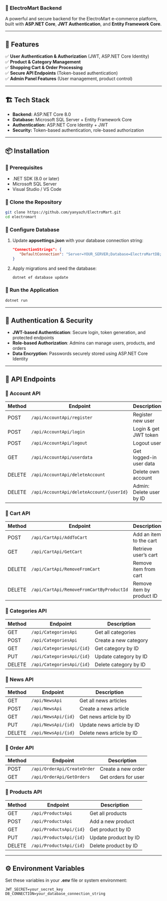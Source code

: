 ### 📌 **ElectroMart Backend**
A powerful and secure backend for the ElectroMart e-commerce platform, built with **ASP.NET Core**, **JWT Authentication**, and **Entity Framework Core**.

---

## 🚀 Features  
✅ **User Authentication & Authorization** (JWT, ASP.NET Core Identity)  
✅ **Product & Category Management**  
✅ **Shopping Cart & Order Processing**  
✅ **Secure API Endpoints** (Token-based authentication)  
✅ **Admin Panel Features** (User management, product control)  

---

## 🏗️ Tech Stack  
- **Backend:** ASP.NET Core 8.0  
- **Database:** Microsoft SQL Server + Entity Framework Core  
- **Authentication:** ASP.NET Core Identity + JWT  
- **Security:** Token-based authentication, role-based authorization  

---

## 📦 Installation  

### 🔹 Prerequisites  
- .NET SDK (8.0 or later)  
- Microsoft SQL Server  
- Visual Studio / VS Code  

### 🔹 Clone the Repository  
```bash
git clone https://github.com/yanyazh/ElectroMart.git
cd electromart
```

### 🔹 Configure Database  
1. Update **appsettings.json** with your database connection string:  
   ```json
   "ConnectionStrings": {
      "DefaultConnection": "Server=YOUR_SERVER;Database=ElectroMartDB;User Id=YOUR_USER;Password=YOUR_PASSWORD;"
   }
   ```
2. Apply migrations and seed the database:  
   ```bash
   dotnet ef database update
   ```

### 🔹 Run the Application  
```bash
dotnet run
```

---

## 🔐 Authentication & Security  
- **JWT-based Authentication**: Secure login, token generation, and protected endpoints  
- **Role-based Authorization**: Admins can manage users, products, and orders  
- **Data Encryption**: Passwords securely stored using ASP.NET Core Identity  

---

## 🔗 API Endpoints  

### 🔹 Account API  
| Method | Endpoint                               | Description                  |
|--------|----------------------------------------|------------------------------|
| POST   | `/api/AccountApi/register`            | Register new user            |
| POST   | `/api/AccountApi/login`               | Login & get JWT token        |
| POST   | `/api/AccountApi/logout`              | Logout user                  |
| GET    | `/api/AccountApi/userdata`            | Get logged-in user data      |
| DELETE | `/api/AccountApi/deleteAccount`       | Delete own account           |
| DELETE | `/api/AccountApi/deleteAccount/{userId}` | Admin: Delete user by ID |

### 🔹 Cart API  
| Method | Endpoint                                  | Description                  |
|--------|-------------------------------------------|------------------------------|
| POST   | `/api/CartApi/AddToCart`                 | Add an item to the cart      |
| GET    | `/api/CartApi/GetCart`                   | Retrieve user’s cart         |
| DELETE | `/api/CartApi/RemoveFromCart`            | Remove item from cart        |
| DELETE | `/api/CartApi/RemoveFromCartByProductId` | Remove item by product ID    |

### 🔹 Categories API  
| Method | Endpoint                        | Description                  |
|--------|---------------------------------|------------------------------|
| GET    | `/api/CategoriesApi`           | Get all categories           |
| POST   | `/api/CategoriesApi`           | Create a new category        |
| GET    | `/api/CategoriesApi/{id}`      | Get category by ID           |
| PUT    | `/api/CategoriesApi/{id}`      | Update category by ID        |
| DELETE | `/api/CategoriesApi/{id}`      | Delete category by ID        |

### 🔹 News API  
| Method | Endpoint                  | Description                  |
|--------|---------------------------|------------------------------|
| GET    | `/api/NewsApi`            | Get all news articles        |
| POST   | `/api/NewsApi`            | Create a news article        |
| GET    | `/api/NewsApi/{id}`       | Get news article by ID       |
| PUT    | `/api/NewsApi/{id}`       | Update news article by ID    |
| DELETE | `/api/NewsApi/{id}`       | Delete news article by ID    |

### 🔹 Order API  
| Method | Endpoint                          | Description                  |
|--------|-----------------------------------|------------------------------|
| POST   | `/api/OrderApi/CreateOrder`      | Create a new order           |
| GET    | `/api/OrderApi/GetOrders`        | Get orders for user          |

### 🔹 Products API  
| Method | Endpoint                     | Description                  |
|--------|------------------------------|------------------------------|
| GET    | `/api/ProductsApi`          | Get all products             |
| POST   | `/api/ProductsApi`          | Add a new product            |
| GET    | `/api/ProductsApi/{id}`     | Get product by ID            |
| PUT    | `/api/ProductsApi/{id}`     | Update product by ID         |
| DELETE | `/api/ProductsApi/{id}`     | Delete product by ID         |

---

## ⚙️ Environment Variables  
Set these variables in your **.env** file or system environment:  
```plaintext
JWT_SECRET=your_secret_key
DB_CONNECTION=your_database_connection_string
```
